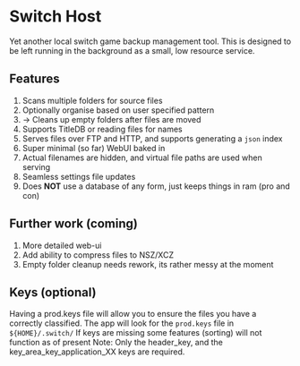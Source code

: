 # Switch Host

Yet another local switch game backup management tool.
This is designed to be left running in the background as a small, low resource service.

## Features

1. Scans multiple folders for source files
1. Optionally organise based on user specified pattern
1. -> Cleans up empty folders after files are moved
1. Supports TitleDB or reading files for names
1. Serves files over FTP and HTTP, and supports generating a `json` index
1. Super minimal (so far) WebUI baked in
1. Actual filenames are hidden, and virtual file paths are used when serving
1. Seamless settings file updates
1. Does **NOT** use a database of any form, just keeps things in ram (pro and con)

## Further work (coming)

1. More detailed web-ui
1. Add ability to compress files to NSZ/XCZ
1. Empty folder cleanup needs rework, its rather messy at the moment

## Keys (optional)

Having a prod.keys file will allow you to ensure the files you have a correctly classified. The app will look for the `prod.keys` file in `${HOME}/.switch/`
If keys are missing some features (sorting) will not function as of present
Note: Only the header_key, and the key_area_key_application_XX keys are required.
